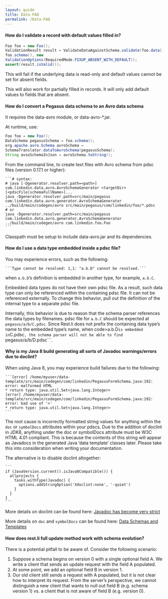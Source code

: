 ```yaml
---
layout: guide
title: Data-FAQ
permalink: /Data-FAQ
---
```


#### **How do I validate a record with default values filled in?**

```java  
Foo foo = new Foo();  
ValidationResult result = ValidateDataAgainstSchema.validate(foo.data(),
foo.schema(), new
ValidationOptions(RequiredMode.FIXUP_ABSENT_WITH_DEFAULT));  
assert(result.isValid());  
```

This will fail if the underlying data is read-only and default values
cannot be set for absent fields.

This will also work for partially filled in records. It will only add
default values to fields that are absent.

#### How do I convert a Pegasus data schema to an Avro data schema

It requires the data-avro module, or data-avro-\*.jar.

At runtime, use:

```java  
Foo foo = new Foo();  
DataSchema pegasusSchema = foo.schema();  
org.apache.avro.Schema avroSchema =
SchemaTranslator.dataToAvroSchema(pegasusSchema);  
String avsoSchemaInJson = avroSchema.toString();  
```

From the command line, to create text files with Avro schema from pdsc
files (version 0.17.1 or higher):

    ```# syntax:
    # java [-Dgenerator.resolver.path=<path>] com.linkedin.data.avro.AvroSchemaGenerator <targetDir> [<pdscFile|schemaFullName>]...
    java -Dgenerator.resolver.path=src/main/pegasus com.linkedin.data.avro.generator.AvroSchemaGenerator ../build/main/codegen/avro src/main/pegasus/com/linkedin/foo/*.pdsc
    # or
    java -Dgenerator.resolver.path=src/main/pegasus com.linkedin.data.avro.generator.AvroSchemaGenerator ../build/main/codegen/avro com.linkedin.foo.Foo
    ```

Classpath must be setup to include data-avro.jar and its dependencies.

#### How do I use a data type embedded inside a pdsc file?

You may experience errors, such as the
    following:

    ```Type cannot be resolved: 1,1: "a.b.D" cannot be resolved.```

when ```a.b.D```’s definition is embedded in another type, for
example, ```a.b.C```.

Embedded data types do not have their own pdsc file. As a result, such
data type can only be referenced within the containing pdsc file. It can
not be referenced externally. To change this behavior, pull out the
definition of the internal type to a separate pdsc file.

Internally, this behavior is due to reason that the schema parser
references the data types by filenames. pdsc file for ```a.b.C```
should be expected at ```pegasus/a/b/C.pdsc```. Since Rest.li
does not prefix the containing data type’s name to the embedded type’s
name, when code\>a.b.D``` is embedded in ```C.pdsc```, the
schema parser will not be able to find
```pegasus/a/b/D.pdsc```.

#### Why is my Java 8 build generating all sorts of Javadoc warnings/errors due to doclint?

When using Java 8, you may experience build failures due to the
following:

    ```[error] /home/myuser/data-template/src/main/codegen/com/linkedin/PegasusFormSchema.java:192: error: malformed HTML
    * return type: java.util.Set<java.lang.Integer>
    [error] /home/myuser/data-template/src/main/codegen/com/linkedin/PegasusFormSchema.java:192: error: bad use of '>'
    * return type: java.util.Set<java.lang.Integer>
    ```

The root cause is incorrectly formatted string values for anything
within the `doc` or `symbolDocs` attributes within your pdscs. Due to
the addition of doclint in JDK8, anything under the doc or symbolDocs
attribute must be W3C HTML 4.01 compliant. This is because the contents
of this string will appear as Javadocs in the generated Java ‘data
template’ classes later. Please take this into consideration when
writing your documentation.

The alternative is to disable doclint altogether:

    ```  
    if (JavaVersion.current().isJava8Compatible()) {
      allprojects {
        tasks.withType(Javadoc) {
          options.addStringOption('Xdoclint:none', '-quiet')
        }
      }
    }
    ```

More details on doclint can be found here: [Javadoc has become very
strict](http://stackoverflow.com/questions/22528767/jdk8-and-javadoc-has-become-very-strict)

More details on `doc` and `symbolDocs` can be found here: [Data Schemas
and
Templates](DATA-Data-Schema-and-Templates)

#### How does rest.li full update method work with schema evolution?

There is a potential pitfall to be aware of. Consider the following
scenario:

1.  Suppose a schema begins on version 0 with a single optional field A.
    We write a client that sends an update request with the field A
    populated.
2.  At some point, we add an optional field B in version 1.
3.  Our old client still sends a request with A populated, but it is not
    clear how to interpret its request. From the server’s perspective,
    we cannot distinguish a new client that wants to null out field B
    (e.g. schema version 1) vs. a client that is not aware of field B
    (e.g. version 0).
